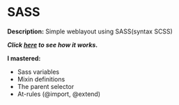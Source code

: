 # SASS

**Description:** Simple weblayout using SASS(syntax SCSS)

__*Click [here](https://zhenshenzarukina.github.io/SASS/) to see how it works.*__

**I mastered:**
* Sass variables
* Mixin definitions
* The parent selector
* At-rules (@import, @extend)
